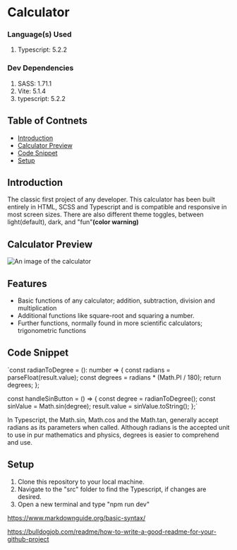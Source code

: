 # Calculator

### Language(s) Used
1. Typescript: 5.2.2

### Dev Dependencies
1. SASS: 1.71.1
2. Vite: 5.1.4
3. typescript: 5.2.2

## Table of Contnets
* [Introduction](#introduction)
* [Calculator Preview](#calculator-preview)
* [Code Snippet](#code-snippet)
* [Setup](#setup)

## Introduction
The classic first project of any developer. This calculator has been built entirely in HTML, SCSS and Typescript and is compatible and responsive in most screen sizes. There are also different theme toggles, between light(default), dark, and "fun"**(color warning)**

## Calculator Preview
![An image of the calculator](/src/calculator-image.png "image of calculator")

## Features
- Basic functions of any calculator; addition, subtraction, division and multiplication
- Additional functions like square-root and squaring a number.
- Further functions, normally found in more scientific calculators; trigonometric functions

## Code Snippet
`const radianToDegree = (): number => {
  const radians = parseFloat(result.value);
  const degrees = radians * (Math.PI / 180);
  return degrees;
};

const handleSinButton = () => {
  const degree = radianToDegree();
  const sinValue = Math.sin(degree);
  result.value = sinValue.toString();
};`

In Typescript, the Math.sin, Math.cos and the Math.tan, generally accept radians as its parameters when called. Although radians is the accepted unit to use in pur mathematics and physics, degrees is easier to comprehend and use. 
## Setup
1. Clone this repository to your local machine.
2. Navigate to the "src" folder to find the Typescript, if changes are desired.
3. Open a new terminal and type "npm run dev"


<!-- a bit more info on the project 

snippet of the code that you like. -->

https://www.markdownguide.org/basic-syntax/

https://bulldogjob.com/readme/how-to-write-a-good-readme-for-your-github-project